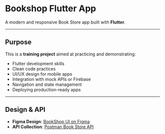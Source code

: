 # Bookshop Flutter App

A modern and responsive Book Store app built with **Flutter**.

---

## Purpose

This is a **training project** aimed at practicing and demonstrating:

- Flutter development skills  
- Clean code practices  
- UI/UX design for mobile apps  
- Integration with mock APIs or Firebase  
- Navigation and state management  
- Deploying production-ready apps  

---

## Design & API

- **Figma Design**: [BookShop UI on Figma](https://www.figma.com/design/3AoiOx94saA4Km25X08kEr/Bookshop?node-id=182-82&t=Ao0hUJu0IrckRe3C-0)  
- **API Collection**: [Postman Book Store API](https://www.postman.com/flutter-diplomas/diplomas/collection/ldj397u/book-store?action=share&creator=33685039)
